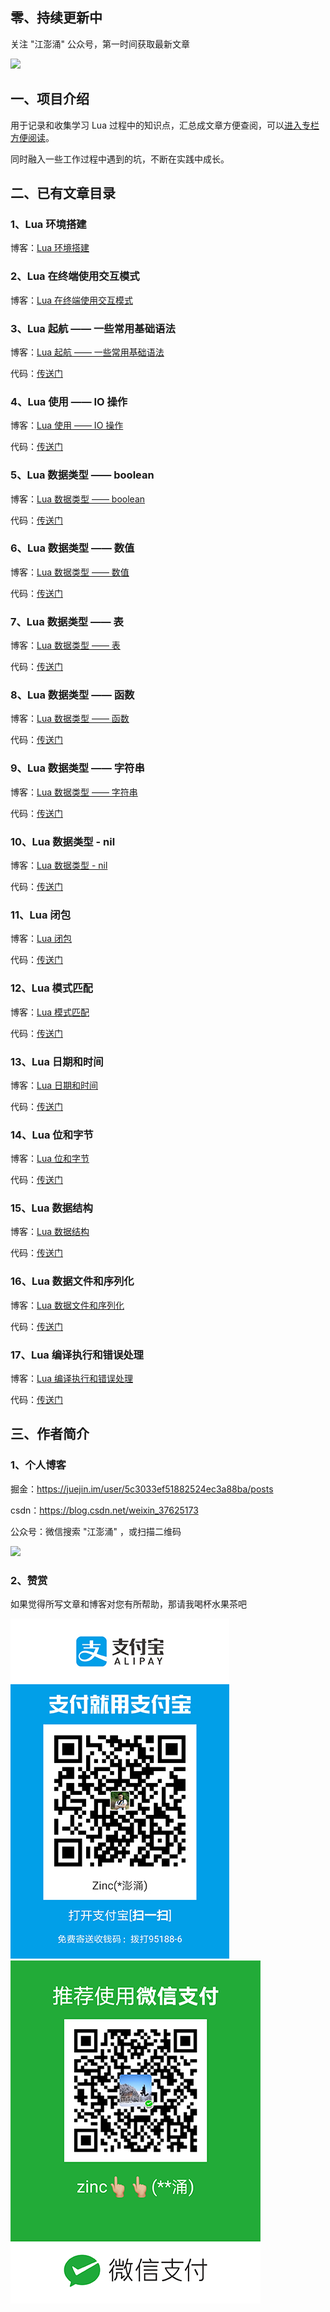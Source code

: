 ## 零、持续更新中

关注 "江澎涌" 公众号，第一时间获取最新文章

![](https://github.com/zincPower/lua_study_2022/blob/master/img/公众号.png)

## 一、项目介绍

用于记录和收集学习 Lua 过程中的知识点，汇总成文章方便查阅，可以[进入专栏方便阅读](https://mp.weixin.qq.com/mp/appmsgalbum?__biz=Mzg2MzQ0MDA1OA==&action=getalbum&album_id=3071437744473948163#wechat_redirect
)。

同时融入一些工作过程中遇到的坑，不断在实践中成长。

## 二、已有文章目录

### 1、Lua 环境搭建

博客：[Lua 环境搭建](https://mp.weixin.qq.com/s?__biz=Mzg2MzQ0MDA1OA==&mid=2247484059&idx=1&sn=f4b798a9bca6190ce466a794303469f9&chksm=ce79df4ef90e5658f3222338293caa769b9d65c4e10d1bdaa6e499fd60c590fe2c975f618742&token=1649541590&lang=zh_CN#rd)

### 2、Lua 在终端使用交互模式

博客：[Lua 在终端使用交互模式](https://mp.weixin.qq.com/s?__biz=Mzg2MzQ0MDA1OA==&mid=2247484072&idx=1&sn=c6973d69dfe2a05140a7f81664097734&chksm=ce79df7df90e566baebc3bae3240eca90f01a8db6fc1130141bf79eb91ac8d575bfc8e1f8907&token=1649541590&lang=zh_CN#rd)

### 3、Lua 起航 —— 一些常用基础语法

博客：[Lua 起航 —— 一些常用基础语法](https://mp.weixin.qq.com/s?__biz=Mzg2MzQ0MDA1OA==&mid=2247484090&idx=1&sn=c9cc18e5a2babed9a3ddf3b89e3b6918&chksm=ce79df6ff90e56795598f2c26f643cb4f296eebaa58551458401b02c9f4fd9ace5530de6a1e2&token=1649541590&lang=zh_CN#rd)

代码：[传送门](https://github.com/zincPower/lua_study_2022/blob/master/1%20%E5%9F%BA%E7%A1%80%E8%AF%AD%E6%B3%95/%E5%9F%BA%E7%A1%80%E8%AF%AD%E6%B3%95.lua)

### 4、Lua 使用 —— IO 操作

博客：[Lua 使用 —— IO 操作](https://mp.weixin.qq.com/s?__biz=Mzg2MzQ0MDA1OA==&mid=2247484142&idx=1&sn=8823af579aa6f555926be926256aa403&chksm=ce79df3bf90e562d95d3ece09cb8797ae200c8229d5aee6cfba01a07cc2a1620da9c8d56569f&token=1649541590&lang=zh_CN#rd)

代码：[传送门](https://github.com/zincPower/lua_study_2022/tree/master/3%20io)

### 5、Lua 数据类型 —— boolean

博客：[Lua 数据类型 —— boolean](https://mp.weixin.qq.com/s?__biz=Mzg2MzQ0MDA1OA==&mid=2247484158&idx=1&sn=8241f80a3d96fa6439de840efd0fb250&chksm=ce79df2bf90e563d47a7077ae9ac31dc70b1f0a31f6cce8cb3ead2d8503da3321c2da3a042c8&token=1649541590&lang=zh_CN#rd)

代码：[传送门](https://github.com/zincPower/lua_study_2022/blob/master/1%20%E5%9F%BA%E7%A1%80%E8%AF%AD%E6%B3%95/%E8%BF%90%E7%AE%97%E7%AC%A6.lua)

### 6、Lua 数据类型 —— 数值

博客：[Lua 数据类型 —— 数值](https://mp.weixin.qq.com/s?__biz=Mzg2MzQ0MDA1OA==&mid=2247484168&idx=1&sn=8324003dd9b7eb223a684e8206b4be1d&chksm=ce79deddf90e57cb220f9d8573428e9b989f1c006f7d6b3df66c244d85d09353d4546f21eb3b&token=1649541590&lang=zh_CN#rd)

代码：[传送门](https://github.com/zincPower/lua_study_2022/blob/master/2%20%E6%95%B0%E6%8D%AE%E7%B1%BB%E5%9E%8B/%E6%95%B0%E5%80%BC.lua)

### 7、Lua 数据类型 —— 表

博客：[Lua 数据类型 —— 表](https://mp.weixin.qq.com/s?__biz=Mzg2MzQ0MDA1OA==&mid=2247484173&idx=1&sn=b08797457f126a389f4ce21dcd77490d&chksm=ce79ded8f90e57cead9de3cda210dcd8071506ca4a4603c96676f98fd72b21405f3db8f113c5&token=1649541590&lang=zh_CN#rd)

代码：[传送门](https://github.com/zincPower/lua_study_2022/blob/master/2%20%E6%95%B0%E6%8D%AE%E7%B1%BB%E5%9E%8B/%E8%A1%A8.lua)

### 8、Lua 数据类型 —— 函数

博客：[Lua 数据类型 —— 函数](https://mp.weixin.qq.com/s?__biz=Mzg2MzQ0MDA1OA==&mid=2247484179&idx=1&sn=89e5622d09be3d97e46518b1a8a82814&chksm=ce79dec6f90e57d09c230e4e7eb3f4079187151b569280a1260db647caf7a0f48f93806e2145&token=1649541590&lang=zh_CN#rd)

代码：[传送门](https://github.com/zincPower/lua_study_2022/blob/master/2%20%E6%95%B0%E6%8D%AE%E7%B1%BB%E5%9E%8B/%E5%87%BD%E6%95%B0.lua)

### 9、Lua 数据类型 —— 字符串

博客：[Lua 数据类型 —— 字符串](https://mp.weixin.qq.com/s?__biz=Mzg2MzQ0MDA1OA==&mid=2247484190&idx=1&sn=3e5e77063bd0d838c33b3c5c6957f3eb&chksm=ce79decbf90e57ddcf6c45d0b768089c946792c98e6eac04b1d59576b4c85cad695d2d6e5eee&token=1649541590&lang=zh_CN#rd)

代码：[传送门](https://github.com/zincPower/lua_study_2022/blob/master/2%20%E6%95%B0%E6%8D%AE%E7%B1%BB%E5%9E%8B/%E5%AD%97%E7%AC%A6%E4%B8%B2.lua)

### 10、Lua 数据类型 - nil

博客：[Lua 数据类型 - nil](https://mp.weixin.qq.com/s?__biz=Mzg2MzQ0MDA1OA==&mid=2247484194&idx=1&sn=20e1255502ad8597ed2f88703bde6e92&chksm=ce79def7f90e57e156ec4971e8ada05d33385ba19bfbd77bb7681c887c9db03effd0a4bf2f3f&token=1649541590&lang=zh_CN#rd)

代码：[传送门](https://github.com/zincPower/lua_study_2022/blob/master/2%20%E6%95%B0%E6%8D%AE%E7%B1%BB%E5%9E%8B/nil.lua)

### 11、Lua 闭包

博客：[Lua 闭包](https://mp.weixin.qq.com/s?__biz=Mzg2MzQ0MDA1OA==&mid=2247484213&idx=1&sn=956b9b66c68dd1ed958e744825f87ea6&chksm=ce79dee0f90e57f67127819c1918b135f4333cd4e1bf475e08364b8b6436f00efbc82945c728&token=1649541590&lang=zh_CN#rd)

代码：[传送门](https://github.com/zincPower/lua_study_2022/tree/master/4%20%E9%97%AD%E5%8C%85)

### 12、Lua 模式匹配

博客：[Lua 模式匹配](https://mp.weixin.qq.com/s?__biz=Mzg2MzQ0MDA1OA==&mid=2247484218&idx=1&sn=92b2c3017b2c26c2e55c40ca0cd69a29&chksm=ce79deeff90e57f97cbbd6affbb1cf241faceee599d101b62678daf8d61aa6fad6e4633ddf9a&token=1649541590&lang=zh_CN#rd)

代码：[传送门](https://github.com/zincPower/lua_study_2022/tree/master/5%20%E6%A8%A1%E5%BC%8F%E5%8C%B9%E9%85%8D)

### 13、Lua 日期和时间

博客：[Lua 日期和时间](https://mp.weixin.qq.com/s?__biz=Mzg2MzQ0MDA1OA==&mid=2247484222&idx=1&sn=85027c93d9bc13c4c7ed92f2caa51f6a&chksm=ce79deebf90e57fd3912324589e346b8969ed1bd406298066a9f42c3068c190b9d933f6c00e3&token=1649541590&lang=zh_CN#rd)

代码：[传送门](https://github.com/zincPower/lua_study_2022/tree/master/6%20%E6%97%A5%E6%9C%9F%E5%92%8C%E6%97%B6%E9%97%B4)

### 14、Lua 位和字节

博客：[Lua 位和字节](https://mp.weixin.qq.com/s?__biz=Mzg2MzQ0MDA1OA==&mid=2247484229&idx=1&sn=a2f281fa66ef6260a1fef0d291a7fce7&chksm=ce79de90f90e5786a2100c3906de55921fca5060436f2a0b8be3f79fc5be465b4036707c0e50&token=1649541590&lang=zh_CN#rd)

代码：[传送门](https://github.com/zincPower/lua_study_2022/tree/master/7%20%E4%BD%8D%E5%92%8C%E5%AD%97%E8%8A%82)

### 15、Lua 数据结构

博客：[Lua 数据结构](https://mp.weixin.qq.com/s?__biz=Mzg2MzQ0MDA1OA==&mid=2247484238&idx=1&sn=a0b1f3bfafbf28d0cdb780e23088acca&chksm=ce79de9bf90e578d3359e556c6b588ae9d4471590306ce4e566591bf31ff4fbba603fc06c740&token=1649541590&lang=zh_CN#rd)

代码：[传送门](https://github.com/zincPower/lua_study_2022/tree/master/8%20%E6%95%B0%E6%8D%AE%E7%BB%93%E6%9E%84)

### 16、Lua 数据文件和序列化

博客：[Lua 数据文件和序列化](https://mp.weixin.qq.com/s?__biz=Mzg2MzQ0MDA1OA==&mid=2247484240&idx=1&sn=bfb8a1b9302745755d4ce2b2a99dad70&chksm=ce79de85f90e5793d763b5fe35b76be34edadc35dc400cbe885643a6ed2607ebb1bcf0b4db88&token=1649541590&lang=zh_CN#rd)

代码：[传送门](https://github.com/zincPower/lua_study_2022/tree/master/9%20%E6%95%B0%E6%8D%AE%E6%96%87%E4%BB%B6%E5%92%8C%E5%BA%8F%E5%88%97%E5%8C%96)

### 17、Lua 编译执行和错误处理

博客：[Lua 编译执行和错误处理](https://mp.weixin.qq.com/s?__biz=Mzg2MzQ0MDA1OA==&mid=2247484240&idx=1&sn=bfb8a1b9302745755d4ce2b2a99dad70&chksm=ce79de85f90e5793d763b5fe35b76be34edadc35dc400cbe885643a6ed2607ebb1bcf0b4db88&token=1649541590&lang=zh_CN#rd)

代码：[传送门](https://github.com/zincPower/lua_study_2022/tree/master/10%20%E7%BC%96%E8%AF%91%E3%80%81%E6%89%A7%E8%A1%8C%E5%92%8C%E9%94%99%E8%AF%AF)

## 三、作者简介

### 1、个人博客
掘金：https://juejin.im/user/5c3033ef51882524ec3a88ba/posts

csdn：https://blog.csdn.net/weixin_37625173

公众号：微信搜索 "江澎涌" ，或扫描二维码

![](https://github.com/zincPower/lua_study_2022/blob/master/img/公众号.png)

### 2、赞赏

如果觉得所写文章和博客对您有所帮助，那请我喝杯水果茶吧

![](https://github.com/zincPower/lua_study_2022/blob/master/img/alipay.jpeg)
![](https://github.com/zincPower/lua_study_2022/blob/master/img/wxpay.png)